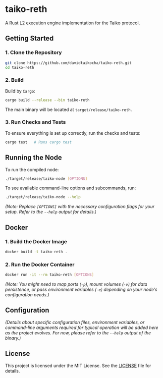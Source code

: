 # taiko-reth
A Rust L2 execution engine implementation for the Taiko protocol.
## Getting Started

### 1. Clone the Repository

```bash
git clone https://github.com/davidtaikocha/taiko-reth.git
cd taiko-reth
```

### 2. Build

Build by `Cargo`:

```bash
cargo build --release --bin taiko-reth
```

The main binary will be located at `target/release/taiko-reth`.

### 3. Run Checks and Tests

To ensure everything is set up correctly, run the checks and tests:

```bash
cargo test   # Runs cargo test
```

## Running the Node

To run the compiled node:

```bash
./target/release/taiko-node [OPTIONS]
```

To see available command-line options and subcommands, run:

```bash
./target/release/taiko-node --help
```

_(Note: Replace `[OPTIONS]` with the necessary configuration flags for your setup. Refer to the `--help` output for details.)_

## Docker

### 1. Build the Docker Image

```bash
docker build -t taiko-reth .
```

### 2. Run the Docker Container

```bash
docker run -it --rm taiko-reth [OPTIONS]
```

_(Note: You might need to map ports (`-p`), mount volumes (`-v`) for data persistence, or pass environment variables (`-e`) depending on your node's configuration needs.)_

## Configuration

_(Details about specific configuration files, environment variables, or command-line arguments required for typical operation will be added here as the project evolves. For now, please refer to the `--help` output of the binary.)_

## License

This project is licensed under the MIT License. See the [LICENSE](LICENSE) file for details.
